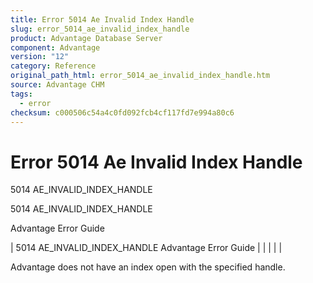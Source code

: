 ```yaml
---
title: Error 5014 Ae Invalid Index Handle
slug: error_5014_ae_invalid_index_handle
product: Advantage Database Server
component: Advantage
version: "12"
category: Reference
original_path_html: error_5014_ae_invalid_index_handle.htm
source: Advantage CHM
tags:
  - error
checksum: c000506c54a4c0fd092fcb4cf117fd7e994a80c6
---
```


# Error 5014 Ae Invalid Index Handle

5014 AE\_INVALID\_INDEX\_HANDLE

5014 AE\_INVALID\_INDEX\_HANDLE

Advantage Error Guide

| 5014 AE\_INVALID\_INDEX\_HANDLE  Advantage Error Guide |  |  |  |  |

Advantage does not have an index open with the specified handle.
